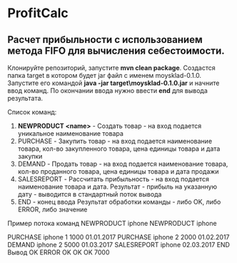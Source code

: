 # ProfitCalc
## Расчет прибыльности с использованием метода FIFO для вычисления себестоимости.

Клонируйте репозиторий, запустите **mvn clean package**. Создастся папка target в котором будет jar файл с именем moysklad-0.1.0. Запустите его командой **java -jar target\moysklad-0.1.0.jar** и начните ввод команд. По окончании ввода нужно ввести **end** для вывода результата.

Список команд:
  1) **NEWPRODUCT \<name>** - Создать товар - на вход подается уникальное наименование товара
  2) PURCHASE <name> <amount> <price> <date> - Закупить товар - на вход подается наименование товара, кол-во закупленного товара, цена      единицы товара и дата закупки
  3)  DEMAND <name> <amount> <price> <date> - Продать товар - на вход подается наименование товара, кол-во проданного товара, цена единицы товара и дата продажи
  4) SALESREPORT <name> <date> - Рассчитать прибыльность - на вход подается наименование товара и дата. Результат - прибыль на указанную дату - выводится в стандартный поток вывода
  5) END - конец ввода
Результат обработки команды - либо OK, либо ERROR, либо значение  
  
Пример потока команд
  NEWPRODUCT iphone
  NEWPRODUCT iphone
  
  PURCHASE iphone 1 1000 01.01.2017
  PURCHASE iphone 2 2000 01.02.2017
  DEMAND iphone 2 5000 01.03.2017
  SALESREPORT iphone 02.03.2017
  END
Вывод
  OK
  ERROR
  OK
  OK
  OK
  7000
